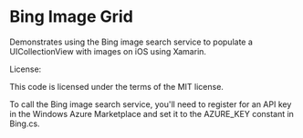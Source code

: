 Bing Image Grid
===============

Demonstrates using the Bing image search service to populate a UICollectionView with images on iOS using Xamarin.

License:

This code is licensed under the terms of the MIT license.

To call the Bing image search service, you'll need to register for an API key in the Windows Azure Marketplace and set it to the AZURE_KEY constant in Bing.cs.
